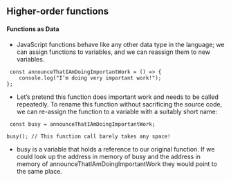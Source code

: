 ## Higher-order functions
#### Functions as Data
- JavaScript functions behave like any other data type in the language; we can assign functions to variables, and we can reassign them to new variables.
```
 const announceThatIAmDoingImportantWork = () => {
    console.log("I’m doing very important work!");
};
```
- Let’s pretend this function does important work and needs to be called repeatedly. To rename this function without sacrificing the source code, we can re-assign the function to a variable with a suitably short name:
```
 const busy = announceThatIAmDoingImportantWork;
 
busy(); // This function call barely takes any space!
```
- busy is a variable that holds a reference to our original function. If we could look up the address in memory of busy and the address in memory of announceThatIAmDoingImportantWork they would point to the same place. 